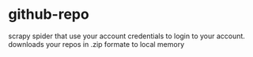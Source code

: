 # github-repo
scrapy spider that
use your account credentials to login to your account.
downloads your repos in .zip formate to local memory
